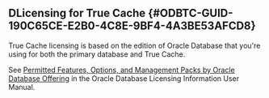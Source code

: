  

## DLicensing for True Cache {#ODBTC-GUID-190C65CE-E2B0-4C8E-9BF4-4A3BE53AFCD8}

True Cache licensing is based on the edition of Oracle Database that you're using for both the primary database and True Cache.

See [Permitted Features, Options, and Management Packs by Oracle Database Offering](https://docs.oracle.com/pls/topic/lookup?ctx=en/database/oracle/oracle-database/23&id=DBLIC-GUID-0F9EB85D-4610-4EDF-89C2-4916A0E7AC87) in the Oracle Database Licensing Information User Manual. 
